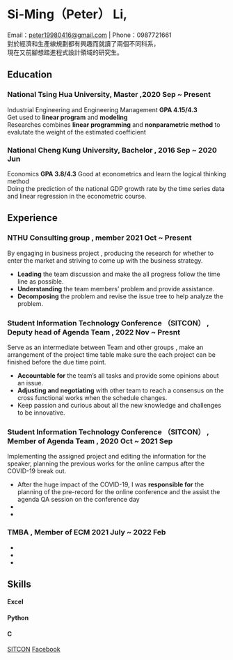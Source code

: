 # Si-Ming（Peter） Li,
Email：[peter19980416@gmail.com](mailto:peter19980416@gmail.com) | Phone：0987721661  
對於經濟和生產線規劃都有興趣而就讀了兩個不同科系，  
現在又前腳想踏進程式設計領域的研究生。

## Education
### National Tsing Hua University, Master ,2020 Sep ~ Present
Industrial Engineering and Engineering Management   **GPA 4.15/4.3**  
Get used to **linear program** and **modeling**  
Researches combines **linear programming** and **nonparametric method** to evalutate the weight of the estimated coefficient

### National Cheng Kung University, Bachelor , 2016 Sep ~ 2020 Jun
Economics                                           **GPA 3.8/4.3**
Good at econometrics and learn the logical thinking method  
Doing the prediction of the national GDP growth rate by the time series data and linear regression in the econometric course.

## Experience

### NTHU Consulting group , member 2021 Oct ~ Present
By engaging in business project , producing the research for whether to enter the market and striving to come up with the business strategy.
- **Leading** the team discussion and make the all progress follow the time line as possible.
- **Understanding** the team members’ problem and provide assistance.
- **Decomposing** the problem and revise the issue tree to help analyze the problem.  

### Student Information Technology Conference （SITCON） , Deputy head of Agenda Team , 2022 Nov ~ Presnt
Serve as an intermediate between Team and other groups , make an arrangement of the project time table make sure the each project can be finished before the due time point. 
- **Accountable for** the team’s all tasks and provide some opinions about an issue.
- **Adjusting and negotiating** with other team to reach a consensus on the cross functional works when the schedule changes.
- Keep passion and curious about all the new knowledge and challenges to be innovative.  

### Student Information Technology Conference （SITCON） , Member of Agenda Team , 2020 Oct ~ 2021 Sep
Implementing the assigned project and editing the information for the speaker, planning the previous works for the online campus after the COVID-19 break out.
- After the huge impact of the COVID-19,
I was **responsible for** the planning of the pre-record for the online conference and the assist the agenda QA session on the conference day
- 
- 
  
### TMBA , Member of ECM 2021 July ~ 2022 Feb

- 
- 
- 
  
## Skills
#### Excel
#### Python
#### C  
[SITCON](https://sitcon.org/) [Facebook](https://www.facebook.com/profile.php?id=100000464112988)




<!--## Welcome to GitHub Pages
Hi Peter
You can use the [editor on GitHub](https://github.com/peter-smile/peter-smile.github.io/edit/main/index.md) to maintain and preview the content for your website in Markdown files.

Whenever you commit to this repository, GitHub Pages will run [Jekyll](https://jekyllrb.com/) to rebuild the pages in your site, from the content in your Markdown files.

### Markdown

Markdown is a lightweight and easy-to-use syntax for styling your writing. It includes conventions for

```markdown
Syntax highlighted code block

# Header 1
## Header 2
### Header 3

- Bulleted
- List

1. Numbered
2. List

**Bold** and _Italic_ and `Code` text

[Link](url) and ![Image](src)
```

For more details see [Basic writing and formatting syntax](https://docs.github.com/en/github/writing-on-github/getting-started-with-writing-and-formatting-on-github/basic-writing-and-formatting-syntax).

### Jekyll Themes

Your Pages site will use the layout and styles from the Jekyll theme you have selected in your [repository settings](https://github.com/peter-smile/peter-smile.github.io/settings/pages). The name of this theme is saved in the Jekyll `_config.yml` configuration file.

### Support or Contact

Having trouble with Pages? Check out our [documentation](https://docs.github.com/categories/github-pages-basics/) or [contact support](https://support.github.com/contact) and we’ll help you sort it out.-->
